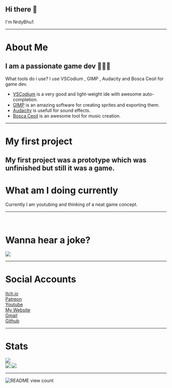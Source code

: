 ## Hi there 👋
I'm NrdyBhu1

---

# About Me
I am a passionate game dev 👨🏻‍💻 
---
What tools do i use?
I use VSCodium , GIMP , Audacity and Bosca Ceoil for game dev.
- [VSCodium](https://vscodium.com/) is a very good and light-weight ide with awesome auto-completion.
- [GIMP](https://gimp.org) is an amazing software for creating sprites and exporting them.
- [Audacity](https://audacityteam.org) is usefull for sound effects.
- [Bosca Ceoil](https://boscaceoil.net) is an awesome tool for music creation.
---

# My first project
My first project was a prototype which was unfinished but still it was a game.
---

# What am I doing currently
Currently I am youtubing and thinking of a neat game concept.

---
<br><h1>Wanna hear a joke?</h1>
<img src="https://readme-jokes.vercel.app/api?bgColor=%23073b4c&textColor=%2306d6a0&aColor=%2306d6a0&borderColor=%2306d6a0">

---

# Social Accounts
<a href="https://nrdybhu1.itch.io/">Itch.io</a>  <br>
<a href="https://patreon.com/NrdyBhu1">Patreon</a>  <br>
<a href="https://www.youtube.com/channel/UCoPBq4YveNbsHkg4Rd9AXXQ">Youtube</a>  <br>
<a href="https://nrdybhu1.github.io/">My Website</a>  <br>
<a href="mailto: nrdybhu1.queries@gmail.com">Gmail</a>  <br>
<a href="https://github.com/NrdyBhu1">Github</a>   <br>
    
---
<h1>Stats</h1>
<img src="https://github-profile-trophy.vercel.app/?username=NrdyBhu1"><br>
<img align="left" src="https://github-readme-stats.vercel.app/api?username=NrdyBhu1&&layout=compact&count_private=true&show_icons=true&hide_border=true&include_all_commits=true&bg_color=0D1117&title_color=FFFFFF&text_color=FFFFFF&icon_color=FFFFFF">
<img align="left" src="https://github-readme-stats.vercel.app/api/top-langs/?username=NrdyBhu1&layout=compact&hide_border=true&card_width=250&bg_color=0D1117&title_color=FFFFFF&text_color=FFFFFF&icon_color=FFFFFF"><br>  

---  

![README view count](https://api.ghprofile.me/view?username=NrdyBhu1&label=README%20views&color=0b0764)

